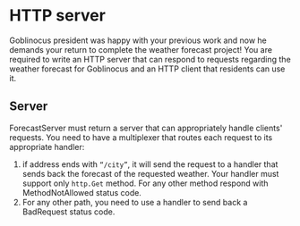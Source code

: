 # HTTP server

Goblinocus president was happy with your previous work and now he demands your return to complete the weather forecast project! You are required to write an HTTP server that can respond to requests regarding the weather forecast for Goblinocus and an HTTP client that residents can use it.

## Server

ForecastServer must return a server that can appropriately handle clients' requests. You need to have a multiplexer that routes each request to its appropriate handler:

1. if address ends with `“/city”`, it will send the request to a handler that sends back the forecast of the requested weather. Your handler must support only `http.Get` method. For any other method respond with MethodNotAllowed status code.
2. For any other path, you need to use a handler to send back a BadRequest status code.
